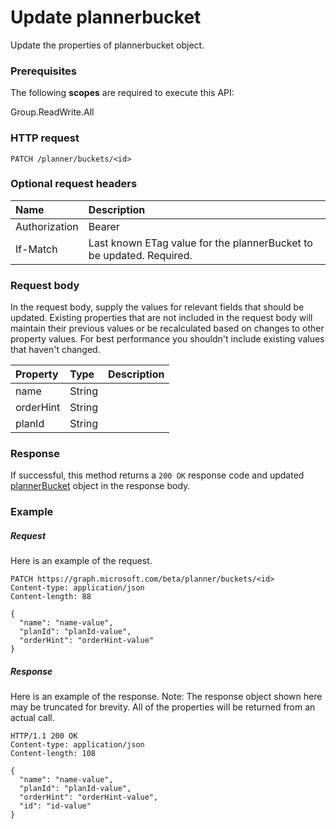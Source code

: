 # Update plannerbucket

Update the properties of plannerbucket object.
### Prerequisites
The following **scopes** are required to execute this API: 

Group.ReadWrite.All

### HTTP request
<!-- { "blockType": "ignored" } -->
```http
PATCH /planner/buckets/<id>
```
### Optional request headers
| Name       | Description|
|:-----------|:-----------|
| Authorization  | Bearer <code>|
| If-Match  | Last known ETag value for the plannerBucket to be updated. Required.|

### Request body
In the request body, supply the values for relevant fields that should be updated. Existing properties that are not included in the request body will maintain their previous values or be recalculated based on changes to other property values. For best performance you shouldn't include existing values that haven't changed.

| Property	   | Type	|Description|
|:---------------|:--------|:----------|
|name|String||
|orderHint|String||
|planId|String||

### Response
If successful, this method returns a `200 OK` response code and updated [plannerBucket](../resources/plannerbucket.md) object in the response body.
### Example
##### Request
Here is an example of the request.
<!-- {
  "blockType": "request",
  "name": "update_plannerbucket"
}-->
```http
PATCH https://graph.microsoft.com/beta/planner/buckets/<id>
Content-type: application/json
Content-length: 88

{
  "name": "name-value",
  "planId": "planId-value",
  "orderHint": "orderHint-value"
}
```
##### Response
Here is an example of the response. Note: The response object shown here may be truncated for brevity. All of the properties will be returned from an actual call.
<!-- {
  "blockType": "response",
  "truncated": true,
  "@odata.type": "microsoft.graph.plannerBucket"
} -->
```http
HTTP/1.1 200 OK
Content-type: application/json
Content-length: 108

{
  "name": "name-value",
  "planId": "planId-value",
  "orderHint": "orderHint-value",
  "id": "id-value"
}
```

<!-- uuid: 8fcb5dbc-d5aa-4681-8e31-b001d5168d79
2015-10-25 14:57:30 UTC -->
<!-- {
  "type": "#page.annotation",
  "description": "Update plannerbucket",
  "keywords": "",
  "section": "documentation",
  "tocPath": ""
}-->